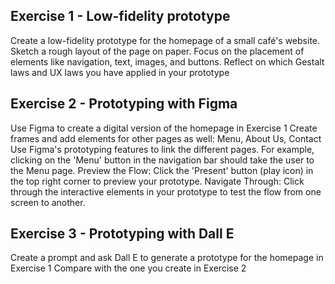 ## Exercise 1 - Low-fidelity prototype

Create a low-fidelity prototype for the homepage of a small café's website. Sketch a rough layout of the page on paper. Focus on the placement of elements like navigation, text, images, and buttons.
Reflect on which Gestalt laws and UX laws you have applied in your prototype

## Exercise 2 - Prototyping with Figma

Use Figma to create a digital version of the homepage in Exercise 1
Create frames and add elements for other pages as well: Menu, About Us, Contact 
Use Figma's prototyping features to link the different pages. For example, clicking on the 'Menu' button in the navigation bar should take the user to the Menu page.
Preview the Flow: Click the 'Present' button (play icon) in the top right corner to preview your prototype. Navigate Through: Click through the interactive elements in your prototype to test the flow from one screen to another.

## Exercise 3 - Prototyping with Dall E

Create a prompt and ask Dall E to generate a prototype for the homepage in Exercise 1
Compare with the one you create in Exercise 2